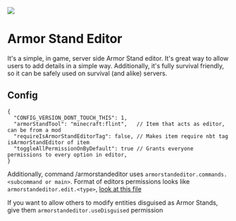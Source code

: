 ![](https://i.imgur.com/bWlrGhT.png)

# Armor Stand Editor
It's a simple, in game, server side Armor Stand editor. 
It's great way to allow users to add details in a simple way.
Additionally, it's fully survival friendly, so it can be safely 
used on survival (and alike) servers.

## Config
```json5
{
  "CONFIG_VERSION_DONT_TOUCH_THIS": 1,
  "armorStandTool": "minecraft:flint",   // Item that acts as editor, can be from a mod
  "requireIsArmorStandEditorTag": false, // Makes item require nbt tag isArmorStandEditor of item
  "toggleAllPermissionOnByDefault": true // Grants everyone permissions to every option in editor,
}
```
Additionally, command /armorstandeditor uses `armorstandeditor.commands.<subcommand or main>`.
Format of editors permissions looks like `armorstandeditor.edit.<type>`, [look at this file](https://github.com/Patbox/ArmorStandEditor/blob/master/src/main/java/eu/pb4/armorstandeditor/EditorActions.java)

If you want to allow others to modify entities disguised as Armor Stands, give them `armorstandeditor.useDisguised` permission